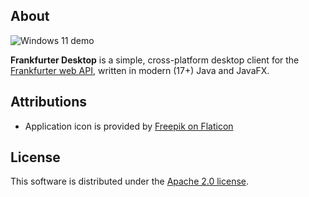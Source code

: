 ## About
![Windows 11 demo](demo.gif)

**Frankfurter Desktop** is a simple, cross-platform desktop client for the [Frankfurter web API](https://github.com/hakanensari/frankfurter),
written in modern (17+) Java and JavaFX.

## Attributions
- Application icon is provided by [Freepik on Flaticon](https://www.flaticon.com/free-icon/exchange-rate_4646154?term=exchangerate&page=1&position=51&page=1&position=51&related_id=4646154&origin=tag)

## License
This software is distributed under the [Apache 2.0 license](./LICENSE).
